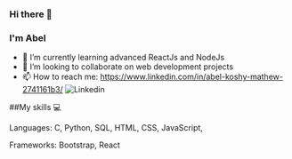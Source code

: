 ### Hi there 👋

### I'm Abel

<!--
**abelkmathew/abelkmathew** is a ✨ _special_ ✨ repository because its `README.md` (this file) appears on your GitHub profile.

Here are some ideas to get you started:

- 🔭 I’m currently working on ...
- 🌱 I’m currently learning ...
- 👯 I’m looking to collaborate on ...
- 🤔 I’m looking for help with ...
- 💬 Ask me about ...
- 📫 How to reach me: ...
- 😄 Pronouns: ...
- ⚡ Fun fact: ...
-->

- 🌱 I’m currently learning advanced ReactJs and NodeJs
- 👯 I’m looking to collaborate on web development projects
- 📫 How to reach me: https://www.linkedin.com/in/abel-koshy-mathew-2741161b3/    ![Linkedin](https://user-images.githubusercontent.com/55405281/123303569-8ec51700-d53b-11eb-9b85-7a0e2967c225.png)

##My skills 💻


Languages: C, Python, SQL, HTML, CSS, JavaScript,

Frameworks: Bootstrap, React 
